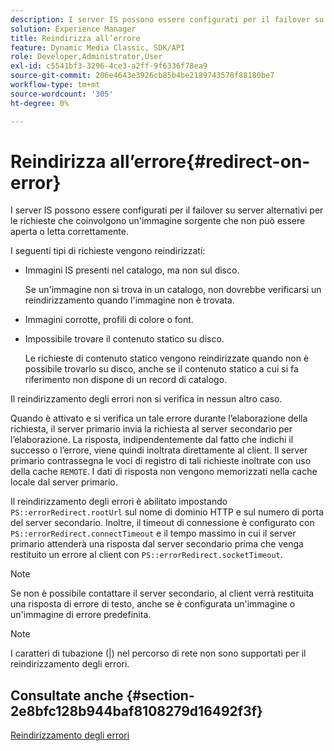 ```yaml
---
description: I server IS possono essere configurati per il failover su server alternativi per le richieste che coinvolgono un'immagine sorgente che non può essere aperta o letta correttamente.
solution: Experience Manager
title: Reindirizza all’errore
feature: Dynamic Media Classic, SDK/API
role: Developer,Administrator,User
exl-id: c5541bf3-3296-4ce3-a2ff-9f6336f78ea9
source-git-commit: 206e4643e3926cb85b4be2189743578f88180be7
workflow-type: tm+mt
source-wordcount: '305'
ht-degree: 0%

---
```


# Reindirizza all’errore{#redirect-on-error}

I server IS possono essere configurati per il failover su server alternativi per le richieste che coinvolgono un&#39;immagine sorgente che non può essere aperta o letta correttamente.

I seguenti tipi di richieste vengono reindirizzati:

* Immagini IS presenti nel catalogo, ma non sul disco.

   Se un&#39;immagine non si trova in un catalogo, non dovrebbe verificarsi un reindirizzamento quando l&#39;immagine non è trovata.

* Immagini corrotte, profili di colore o font.
* Impossibile trovare il contenuto statico su disco.

   Le richieste di contenuto statico vengono reindirizzate quando non è possibile trovarlo su disco, anche se il contenuto statico a cui si fa riferimento non dispone di un record di catalogo.

Il reindirizzamento degli errori non si verifica in nessun altro caso.

Quando è attivato e si verifica un tale errore durante l’elaborazione della richiesta, il server primario invia la richiesta al server secondario per l’elaborazione. La risposta, indipendentemente dal fatto che indichi il successo o l’errore, viene quindi inoltrata direttamente al client. Il server primario contrassegna le voci di registro di tali richieste inoltrate con uso della cache `REMOTE`. I dati di risposta non vengono memorizzati nella cache locale dal server primario.

Il reindirizzamento degli errori è abilitato impostando `PS::errorRedirect.rootUrl` sul nome di dominio HTTP e sul numero di porta del server secondario. Inoltre, il timeout di connessione è configurato con `PS::errorRedirect.connectTimeout` e il tempo massimo in cui il server primario attenderà una risposta dal server secondario prima che venga restituito un errore al client con `PS::errorRedirect.socketTimeout`.

>[!NOTE]
>
>Se non è possibile contattare il server secondario, al client verrà restituita una risposta di errore di testo, anche se è configurata un&#39;immagine o un&#39;immagine di errore predefinita.

>[!NOTE]
>
>I caratteri di tubazione (|) nel percorso di rete non sono supportati per il reindirizzamento degli errori.

## Consultate anche {#section-2e8bfc128b944baf8108279d16492f3f}

[Reindirizzamento degli errori](../../../is-api/image-serving-api-ref/c-configuration-and-administration/c-server-settings/r-error-redirection.md#reference-268b1bf6ce1b44bb979727c6f5daf1ac)
